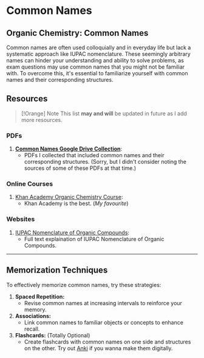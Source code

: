 # Common Names

## Organic Chemistry: Common Names

Common names are often used colloquially and in everyday life but lack a systematic approach like IUPAC nomenclature. These seemingly arbitrary names can hinder your understanding and ability to solve problems, as exam questions may use common names that you might not be familiar with. To overcome this, it's essential to familiarize yourself with common names and their corresponding structures.

## Resources

> [!Orange] Note
> This list **may and will** be updated in future as I add more resources.

### PDFs

1. [**Common Names Google Drive Collection**](https://drive.google.com/drive/folders/1-ujfrDClswEaN8Iy11gN80ieoRY1N614):
   -  PDFs I collected that included common names and their corresponding structures.
   (Sorry, but I didn't consider noting the sources of some of these PDFs at that time.)

### Online Courses

1. [Khan Academy Organic Chemistry Course](https://www.khanacademy.org/science/organic-chemistry):
   - Khan Academy is the best. (*My favourite*)

### Websites

1. [IUPAC Nomenclature of Organic Compounds](https://www.acdlabs.com/iupac/nomenclature/):
   - Full text explaination of IUPAC Nomenclature of Organic Compounds.

---

## Memorization Techniques

To effectively memorize common names, try these strategies:

1. **Spaced Repetition:** 
   - Revise common names at increasing intervals to reinforce your memory.
2. **Associations:** 
   - Link common names to familiar objects or concepts to enhance recall.
3. **Flashcards:** (Totally Optional)
   - Create flashcards with common names on one side and structures on the other. Try out [Anki](https://apps.ankiweb.net/) if you wanna make them digitally.

